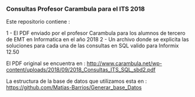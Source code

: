 ### Consultas Profesor Carambula para el ITS 2018

Este repositorio contiene : 

1 - El PDF enviado por el profesor Carambula para los alumnos de tercero de EMT en Informatica en el año 2018
2 - Un archivo donde se explicita las soluciones para cada una de las consultas en SQL valido para Informix 12.50

El PDF original se encuentra en : http://www.carambula.net/wp-content/uploads/2018/09/2018_Consultas_ITS_SQL_sbd2.pdf

La estructura de la base de datos que utilizamos esta en : https://github.com/Matias-Barrios/Generar_base_Datos



